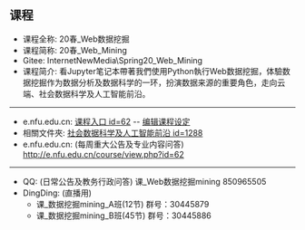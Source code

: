 ## 课程
* 课程全称: 20春_Web数据挖掘
* 课程简称: 20春_Web_Mining
* Gitee: InternetNewMedia\Spring20_Web_Mining
* 课程简介: 看Jupyter笔记本帶著我們使用Python執行Web数据挖掘，体驗数据挖掘作为数据分析及数据科学的一环，扮演数据来源的重要角色，走向云端、社会数据科学及人工智能前沿。

-----

* e.nfu.edu.cn: [课程入口 id=62](http://e.nfu.edu.cn/course/view.php?id=64) -- [编辑课程设定
](http://e.nfu.edu.cn/course/edit.php?id=62)
* 相關文件夾: [社会数据科学及人工智能前沿 id=1288](http://e.nfu.edu.cn/mod/folder/view.php?id=1288)
* e.nfu.edu.cn:  (每周重大公告及专业内容问答)  http://e.nfu.edu.cn/course/view.php?id=62

-----

* QQ:  (日常公告及教务行政问答)  课_Web数据挖掘mining 850965505
* DingDing:   (直播用)
    * 课_数据挖掘mining_A班(12节)  群号：30445879
    * 课_数据挖掘mining_B班(45节)  群号：30445886
    	


